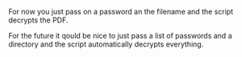 For now you just pass on a password an the filename and the script decrypts the PDF.

For the future it qould be nice to just pass a list of passwords and a directory and the script automatically decrypts everything.
